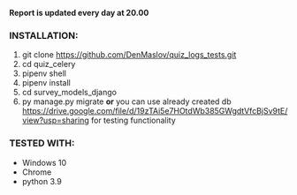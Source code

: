 **Report is updated every day at 20.00**

### INSTALLATION:
1. git clone https://github.com/DenMaslov/quiz_logs_tests.git
2. cd quiz_celery
3. pipenv shell
4. pipenv install
5. cd survey_models_django
6. py manage.py migrate **or** you can use already created db https://drive.google.com/file/d/19zTAi5e7HOtdWb385GWgdtVfcBjSv9tE/view?usp=sharing for testing functionality


### TESTED WITH:
* Windows 10
* Chrome
* python 3.9
